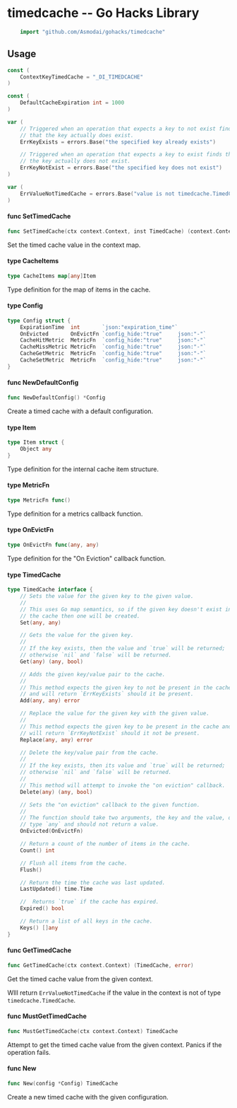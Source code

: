 <!-- -*- Mode: gfm; auto-fill: t; fill-column: 78; -*- -->

# timedcache -- Go Hacks Library

```go
    import "github.com/Asmodai/gohacks/timedcache"
```

## Usage

```go
const (
	ContextKeyTimedCache = "_DI_TIMEDCACHE"
)
```

```go
const (
	DefaultCacheExpiration int = 1000
)
```

```go
var (
	// Triggered when an operation that expects a key to not exist find
	// that the key actually does exist.
	ErrKeyExists = errors.Base("the specified key already exists")

	// Triggered when an operation that expects a key to exist finds that
	// the key actually does not exist.
	ErrKeyNotExist = errors.Base("the specified key does not exist")
)
```

```go
var (
	ErrValueNotTimedCache = errors.Base("value is not timedcache.TimedCache")
)
```

#### func  SetTimedCache

```go
func SetTimedCache(ctx context.Context, inst TimedCache) (context.Context, error)
```
Set the timed cache value in the context map.

#### type CacheItems

```go
type CacheItems map[any]Item
```

Type definition for the map of items in the cache.

#### type Config

```go
type Config struct {
	ExpirationTime  int       `json:"expiration_time"`
	OnEvicted       OnEvictFn `config_hide:"true"     json:"-"`
	CacheHitMetric  MetricFn  `config_hide:"true"     json:"-"`
	CacheMissMetric MetricFn  `config_hide:"true"     json:"-"`
	CacheGetMetric  MetricFn  `config_hide:"true"     json:"-"`
	CacheSetMetric  MetricFn  `config_hide:"true"     json:"-"`
}
```


#### func  NewDefaultConfig

```go
func NewDefaultConfig() *Config
```
Create a timed cache with a default configuration.

#### type Item

```go
type Item struct {
	Object any
}
```

Type definition for the internal cache item structure.

#### type MetricFn

```go
type MetricFn func()
```

Type definition for a metrics callback function.

#### type OnEvictFn

```go
type OnEvictFn func(any, any)
```

Type definition for the "On Eviction" callback function.

#### type TimedCache

```go
type TimedCache interface {
	// Sets the value for the given key to the given value.
	//
	// This uses Go map semantics, so if the given key doesn't exist in
	// the cache then one will be created.
	Set(any, any)

	// Gets the value for the given key.
	//
	// If the key exists, then the value and `true` will be returned;
	// otherwise `nil` and `false` will be returned.
	Get(any) (any, bool)

	// Adds the given key/value pair to the cache.
	//
	// This method expects the given key to not be present in the cache
	// and will return `ErrKeyExists` should it be present.
	Add(any, any) error

	// Replace the value for the given key with the given value.
	//
	// This method expects the given key to be present in the cache and
	// will return `ErrKeyNotExist` should it not be present.
	Replace(any, any) error

	// Delete the key/value pair from the cache.
	//
	// If the key exists, then its value and `true` will be returned;
	// otherwise `nil` and `false` will be returned.
	//
	// This method will attempt to invoke the "on eviction" callback.
	Delete(any) (any, bool)

	// Sets the "on eviction" callback to the given function.
	//
	// The function should take two arguments, the key and the value, of
	// type `any` and should not return a value.
	OnEvicted(OnEvictFn)

	// Return a count of the number of items in the cache.
	Count() int

	// Flush all items from the cache.
	Flush()

	// Return the time the cache was last updated.
	LastUpdated() time.Time

	//  Returns `true` if the cache has expired.
	Expired() bool

	// Return a list of all keys in the cache.
	Keys() []any
}
```


#### func  GetTimedCache

```go
func GetTimedCache(ctx context.Context) (TimedCache, error)
```
Get the timed cache value from the given context.

WIll return `ErrValueNotTimedCache` if the value in the context is not of type
`timedcache.TimedCache`.

#### func  MustGetTimedCache

```go
func MustGetTimedCache(ctx context.Context) TimedCache
```
Attempt to get the timed cache value from the given context. Panics if the
operation fails.

#### func  New

```go
func New(config *Config) TimedCache
```
Create a new timed cache with the given configuration.
